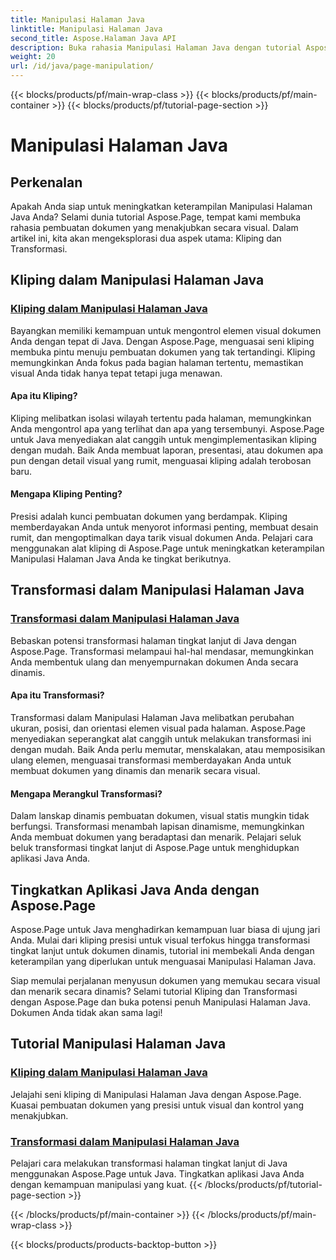```yaml
---
title: Manipulasi Halaman Java
linktitle: Manipulasi Halaman Java
second_title: Aspose.Halaman Java API
description: Buka rahasia Manipulasi Halaman Java dengan tutorial Aspose.Page. Selami kliping dan transformasi untuk membuat dokumen yang menakjubkan secara visual dengan mudah.
weight: 20
url: /id/java/page-manipulation/
---
```


{{< blocks/products/pf/main-wrap-class >}}
{{< blocks/products/pf/main-container >}}
{{< blocks/products/pf/tutorial-page-section >}}

# Manipulasi Halaman Java


## Perkenalan

Apakah Anda siap untuk meningkatkan keterampilan Manipulasi Halaman Java Anda? Selami dunia tutorial Aspose.Page, tempat kami membuka rahasia pembuatan dokumen yang menakjubkan secara visual. Dalam artikel ini, kita akan mengeksplorasi dua aspek utama: Kliping dan Transformasi.

## Kliping dalam Manipulasi Halaman Java

### [Kliping dalam Manipulasi Halaman Java](./clipping/)

Bayangkan memiliki kemampuan untuk mengontrol elemen visual dokumen Anda dengan tepat di Java. Dengan Aspose.Page, menguasai seni kliping membuka pintu menuju pembuatan dokumen yang tak tertandingi. Kliping memungkinkan Anda fokus pada bagian halaman tertentu, memastikan visual Anda tidak hanya tepat tetapi juga menawan.

#### Apa itu Kliping?

Kliping melibatkan isolasi wilayah tertentu pada halaman, memungkinkan Anda mengontrol apa yang terlihat dan apa yang tersembunyi. Aspose.Page untuk Java menyediakan alat canggih untuk mengimplementasikan kliping dengan mudah. Baik Anda membuat laporan, presentasi, atau dokumen apa pun dengan detail visual yang rumit, menguasai kliping adalah terobosan baru.

#### Mengapa Kliping Penting?

Presisi adalah kunci pembuatan dokumen yang berdampak. Kliping memberdayakan Anda untuk menyorot informasi penting, membuat desain rumit, dan mengoptimalkan daya tarik visual dokumen Anda. Pelajari cara menggunakan alat kliping di Aspose.Page untuk meningkatkan keterampilan Manipulasi Halaman Java Anda ke tingkat berikutnya.

## Transformasi dalam Manipulasi Halaman Java

### [Transformasi dalam Manipulasi Halaman Java](./transformations/)

Bebaskan potensi transformasi halaman tingkat lanjut di Java dengan Aspose.Page. Transformasi melampaui hal-hal mendasar, memungkinkan Anda membentuk ulang dan menyempurnakan dokumen Anda secara dinamis.

#### Apa itu Transformasi?

Transformasi dalam Manipulasi Halaman Java melibatkan perubahan ukuran, posisi, dan orientasi elemen visual pada halaman. Aspose.Page menyediakan seperangkat alat canggih untuk melakukan transformasi ini dengan mudah. Baik Anda perlu memutar, menskalakan, atau memposisikan ulang elemen, menguasai transformasi memberdayakan Anda untuk membuat dokumen yang dinamis dan menarik secara visual.

#### Mengapa Merangkul Transformasi?

Dalam lanskap dinamis pembuatan dokumen, visual statis mungkin tidak berfungsi. Transformasi menambah lapisan dinamisme, memungkinkan Anda membuat dokumen yang beradaptasi dan menarik. Pelajari seluk beluk transformasi tingkat lanjut di Aspose.Page untuk menghidupkan aplikasi Java Anda.

## Tingkatkan Aplikasi Java Anda dengan Aspose.Page

Aspose.Page untuk Java menghadirkan kemampuan luar biasa di ujung jari Anda. Mulai dari kliping presisi untuk visual terfokus hingga transformasi tingkat lanjut untuk dokumen dinamis, tutorial ini membekali Anda dengan keterampilan yang diperlukan untuk menguasai Manipulasi Halaman Java.

Siap memulai perjalanan menyusun dokumen yang memukau secara visual dan menarik secara dinamis? Selami tutorial Kliping dan Transformasi dengan Aspose.Page dan buka potensi penuh Manipulasi Halaman Java. Dokumen Anda tidak akan sama lagi!
## Tutorial Manipulasi Halaman Java
### [Kliping dalam Manipulasi Halaman Java](./clipping/)
Jelajahi seni kliping di Manipulasi Halaman Java dengan Aspose.Page. Kuasai pembuatan dokumen yang presisi untuk visual dan kontrol yang menakjubkan.
### [Transformasi dalam Manipulasi Halaman Java](./transformations/)
Pelajari cara melakukan transformasi halaman tingkat lanjut di Java menggunakan Aspose.Page untuk Java. Tingkatkan aplikasi Java Anda dengan kemampuan manipulasi yang kuat.
{{< /blocks/products/pf/tutorial-page-section >}}

{{< /blocks/products/pf/main-container >}}
{{< /blocks/products/pf/main-wrap-class >}}

{{< blocks/products/products-backtop-button >}}
